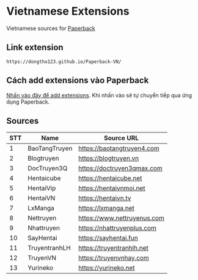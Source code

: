 # Vietnamese Extensions
Vietnamese sources for [Paperback](https://paperback.moe/)

## Link extension
```
https://dongtho123.github.io/Paperback-VN/
```
## Cách add extensions vào Paperback
[Nhấn vào đây để add extensions](https://paperback.moe/addRepo/?name=Vietnamese%20Extensions%20created%20by%20dongtho123&url=https%3A%2F%2Fdongtho123.github.io%2FPaperback-VN%2F).
Khi nhấn vào sẽ tự chuyển tiếp qua ứng dụng Paperback.
## Sources

|STT    | Name                      | Source URL                                 |
| ----- | ------------------------- | ------------------------------------------ |
|   1   | BaoTangTruyen             | https://baotangtruyen4.com                 |
|   2   | Blogtruyen                | https://blogtruyen.vn                      |
|   3   | DocTruyen3Q               | https://doctruyen3qmax.com   
|   4   | Hentaicube                | https://hentaicube.net                     |            |              |
|   5   | HentaiVip                 | https://hentaivnmoi.net        
|   6   | HentaiVN                  | https://hentaivn.tv                        |
|   7   | LxManga                   | https://lxmanga.net                        |
|   8   | Nettruyen                 | https://www.nettruyenus.com                |
|   9   | Nhattruyen                | https://nhattruyenplus.com                 |
|   10  | SayHentai                 | https://sayhentai.fun                     |
|   11  | TruyentranhLH             | https://truyentranhlh.net                  |
|   12  | TruyenVN                  | https://truyenvnhay.com                    |
|   13  | Yurineko                  | https://yurineko.net                       |